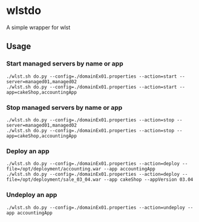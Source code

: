 # wlstdo
A simple wrapper for wlst

## Usage

### Start managed servers by name or app
```
./wlst.sh do.py --config=./domainEx01.properties --action=start --server=managed01,managed02
./wlst.sh do.py --config=./domainEx01.properties --action=start --app=cakeShop,accountingApp
```

### Stop managed servers by name or app
```
./wlst.sh do.py --config=./domainEx01.properties --action=stop --server=managed01,managed02
./wlst.sh do.py --config=./domainEx01.properties --action=stop --app=cakeShop,accountingApp
```

### Deploy an app
```
./wlst.sh do.py --config=./domainEx01.properties --action=deploy --file=/opt/deployment/accounting.war --app accountingApp
./wlst.sh do.py --config=./domainEx01.properties --action=deploy --file=/opt/deployment/sale_03_04.war --app cakeShop --appVersion 03.04
```

### Undeploy an app
```
./wlst.sh do.py --config=./domainEx01.properties --action=undeploy --app accountingApp
```

